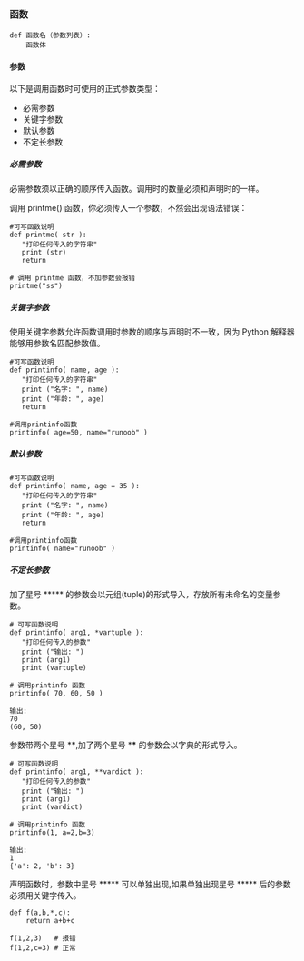 ### 函数

```
def 函数名（参数列表）:
    函数体
```

#### 参数

以下是调用函数时可使用的正式参数类型：

- 必需参数
- 关键字参数
- 默认参数
- 不定长参数

##### 必需参数

必需参数须以正确的顺序传入函数。调用时的数量必须和声明时的一样。

调用 printme() 函数，你必须传入一个参数，不然会出现语法错误：

```
#可写函数说明
def printme( str ):
   "打印任何传入的字符串"
   print (str)
   return
 
# 调用 printme 函数，不加参数会报错
printme("ss")
```

##### 关键字参数

使用关键字参数允许函数调用时参数的顺序与声明时不一致，因为 Python 解释器能够用参数名匹配参数值。

```
#可写函数说明
def printinfo( name, age ):
   "打印任何传入的字符串"
   print ("名字: ", name)
   print ("年龄: ", age)
   return
 
#调用printinfo函数
printinfo( age=50, name="runoob" )
```

##### 默认参数

```
#可写函数说明
def printinfo( name, age = 35 ):
   "打印任何传入的字符串"
   print ("名字: ", name)
   print ("年龄: ", age)
   return
 
#调用printinfo函数
printinfo( name="runoob" )
```

##### 不定长参数

加了星号 ***** 的参数会以元组(tuple)的形式导入，存放所有未命名的变量参数。

```
# 可写函数说明
def printinfo( arg1, *vartuple ):
   "打印任何传入的参数"
   print ("输出: ")
   print (arg1)
   print (vartuple)
 
# 调用printinfo 函数
printinfo( 70, 60, 50 )

输出: 
70
(60, 50)
```

参数带两个星号 ***\***,加了两个星号 ***\*** 的参数会以字典的形式导入。

```
# 可写函数说明
def printinfo( arg1, **vardict ):
   "打印任何传入的参数"
   print ("输出: ")
   print (arg1)
   print (vardict)
 
# 调用printinfo 函数
printinfo(1, a=2,b=3)

输出: 
1
{'a': 2, 'b': 3}
```

声明函数时，参数中星号 ***** 可以单独出现,如果单独出现星号 ***** 后的参数必须用关键字传入。

```
def f(a,b,*,c):
    return a+b+c
    
f(1,2,3)   # 报错
f(1,2,c=3) # 正常
```

